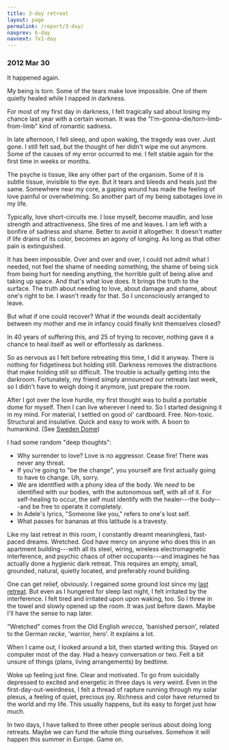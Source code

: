 ```yaml
---
title: 3-day retreat
layout: page
permalink: /report/3-day/
navprev: 6-day
navnext: 7x1-day
---
```


### 2012 Mar 30

It happened again.

My being is torn. Some of the tears make love impossible. One of them quietly healed while I napped in darkness. 

For most of my first day in darkness, I felt tragically sad about losing my chance last year with a certain woman. It was the "I'm-gonna-die/torn-limb-from-limb" kind of romantic sadness. 

In late afternoon, I fell sleep, and upon waking, the tragedy was over. Just gone. I still felt sad, but the thought of her didn't wipe me out anymore. Some of the causes of my error occurred to me. I felt stable again for the first time in weeks or months.

The psyche is tissue, like any other part of the organism. Some of it is subtle tissue, invisible to the eye. But it tears and bleeds and heals just the same. Somewhere near my core, a gaping wound has made the feeling of love painful or overwhelming. So another part of my being sabotages love in my life.

Typically, love short-circuits me. I lose myself, become maudlin, and lose strength and attractiveness. She tires of me and leaves. I am left with a bonfire of sadness and shame. Better to avoid it altogether. It doesn't matter if life drains of its color, becomes an agony of longing. As long as that other pain is extinguished.

It has been impossible. Over and over and over, I could not admit what I needed, not feel the shame of needing something, the shame of being sick from being hurt for needing anything, the horrible guilt of being alive and taking up space. And that's what love does. It brings the truth to the surface. The truth about needing to love, about damage and shame, about one's right to be. I wasn't ready for that. So I unconsciously arranged to leave.

But what if one could recover? What if the wounds dealt accidentally between my mother and me in infancy could finally knit themselves closed?

In 40 years of suffering this, and 25 of trying to recover, nothing gave it a chance to heal itself as well or effortlessly as darkness.

So as nervous as I felt before retreating this time, I did it anyway. There is nothing for fidgetiness but holding still. Darkness removes the distractions that make holding still so difficult. The trouble is actually getting into the darkroom. Fortunately, my friend simply announced our retreats last week, so I didn't have to weigh doing it anymore, just prepare the room.

After I got over the love hurdle, my first thought was to build a portable dome for myself. Then I can live wherever I need to. So I started designing it in my mind. For material, I settled on good ol' cardboard. Free. Non-toxic. Structural and insulative. Quick and easy to work with. A boon to humankind. (See [Sweden Dome](https://andrewdurham.shutterfly.com))

I had some random "deep thoughts":

* Why surrender to love? Love is no aggressor. Cease fire! There was never any threat.
* If you're going to "be the change", you yourself are first actually going to have to change. Uh, sorry.
* We are identified with a phony idea of the body. We _need_ to be identified with our bodies, with the autonomous self, with all of it. For self-healing to occur, the self must identify with the healer---the body---and be free to operate it completely.
* In Adele's lyrics, "Someone like you," refers to one's lost self.
* What passes for bananas at this latitude is a travesty.

Like my last retreat in this room, I constantly dreamt meaningless, fast-paced dreams. Wretched. God have mercy on anyone who does this in an apartment building---with all its steel, wiring, wireless electromagnetic interference, and psychic chaos of other occupants---and imagines he has actually done a hygienic dark retreat. This requires an empty, small, grounded, natural, quietly located, and preferably round building. 

One can get relief, obviously. I regained some ground lost since my [last retreat](/report/6-day/). But even as I hungered for sleep last night, I felt irritated by the interference. I felt tired and irritated upon upon waking, too. So I threw in the towel and slowly opened up the room. It was just before dawn. Maybe I'll have the sense to nap later.

"Wretched" comes from the Old English _wrecca_, 'banished person', related to the German _recke_, 'warrior, hero'. It explains a lot.

When I came out, I looked around a bit, then started writing this. Stayed on computer most of the day. Had a heavy conversation or two. Felt a bit unsure of things (plans, living arrangements) by bedtime.

Woke up feeling just fine. Clear and motivated. To go from suicidally depressed to excited and energetic in three days is very weird. Even in the first-day-out-weirdness, I felt a thread of rapture running through my solar plexus, a feeling of quiet, precious joy. Richness and color have returned to the world and my life. This usually happens, but its easy to forget just how much.

In two days, I have talked to three other people serious about doing long retreats. Maybe we can fund the whole thing ourselves. Somehow it will happen this summer in Europe. Game on.

